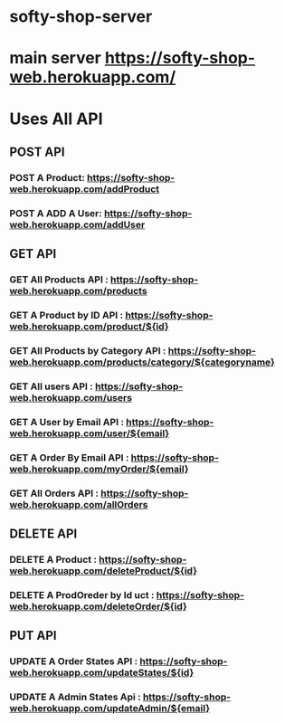 # softy-shop-server

# main server  https://softy-shop-web.herokuapp.com/

# Uses All API

## POST API 
### POST A Product: https://softy-shop-web.herokuapp.com/addProduct
### POST A ADD A User: https://softy-shop-web.herokuapp.com/addUser


## GET API
### GET  All Products API : https://softy-shop-web.herokuapp.com/products
### GET  A Product by ID API : https://softy-shop-web.herokuapp.com/product/${id}
### GET  All Products by Category API : https://softy-shop-web.herokuapp.com/products/category/${categoryname}
### GET  All users API : https://softy-shop-web.herokuapp.com/users
### GET  A User by Email API : https://softy-shop-web.herokuapp.com/user/${email}
### GET  A Order By Email API : https://softy-shop-web.herokuapp.com/myOrder/${email}
### GET  All Orders API : https://softy-shop-web.herokuapp.com/allOrders


## DELETE API
### DELETE A Product : https://softy-shop-web.herokuapp.com/deleteProduct/${id}
### DELETE A ProdOreder by Id uct : https://softy-shop-web.herokuapp.com/deleteOrder/${id}



## PUT API 
### UPDATE A Order States API : https://softy-shop-web.herokuapp.com/updateStates/${id}
### UPDATE A Admin States Api : https://softy-shop-web.herokuapp.com/updateAdmin/${email}





